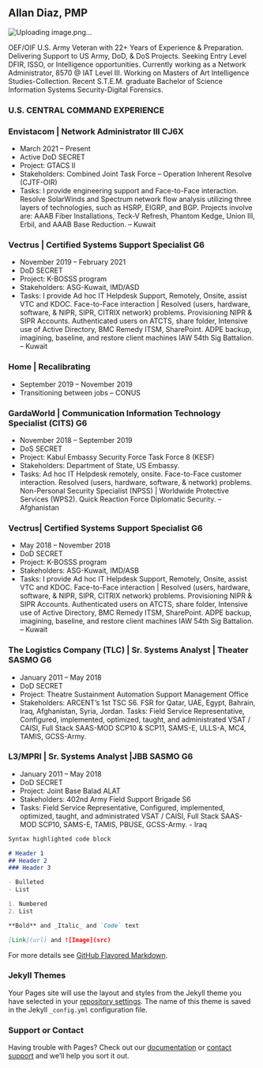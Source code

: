 ## Allan Diaz, PMP 
![Uploading image.png…]()

OEF/OIF U.S. Army Veteran with 22+ Years of Experience & Preparation. Delivering Support to US Army, DoD, & DoS Projects. Seeking Entry Level DFIR, ISSO, or Intelligence opportunities. Currently working as a Network Administrator, 8570 @ IAT Level III. Working on Masters of Art Intelligence Studies-Collection. Recent S.T.E.M. graduate Bachelor of Science Information Systems Security-Digital Forensics. 

### U.S. CENTRAL COMMAND EXPERIENCE

### Envistacom | Network Administrator III CJ6X
- March 2021 – Present 
- Active DoD SECRET
- Project: GTACS II 
- Stakeholders: Combined Joint Task Force – Operation Inherent Resolve (CJTF-OIR) 
- Tasks: I provide engineering support and Face-to-Face interaction. Resolve SolarWinds and Spectrum network flow analysis utilizing three layers of technologies, such as HSRP, EIGRP, and BGP. Projects involve are: AAAB Fiber Installations, Teck-V Refresh, Phantom Kedge, Union III, Erbil, and AAAB Base Reduction. – Kuwait 

### Vectrus | Certified Systems Support Specialist G6 
- November 2019 – February 2021 
- DoD SECRET
- Project: K-BOSSS program 
- Stakeholders: ASG-Kuwait, IMD/ASD
- Tasks: I provide  Ad hoc IT Helpdesk Support, Remotely, Onsite, assist VTC and KDOC. Face-to-Face interaction | Resolved (users, hardware, software, & NIPR, SIPR, CITRIX network) problems. Provisioning NIPR & SIPR Accounts. Authenticated users on ATCTS, share folder, Intensive use of Active Directory, BMC Remedy ITSM, SharePoint. ADPE backup, imagining, baseline, and restore client machines IAW 54th Sig Battalion. – Kuwait

### Home | Recalibrating
- September 2019 – November 2019
- Transitioning between jobs – CONUS 

### GardaWorld | Communication Information Technology Specialist (CITS) G6
- November 2018 – September 2019 
- DoS SECRET
- Project: Kabul Embassy Security Force Task Force 8 (KESF)
- Stakeholders: Department of State, US Embassy. 
- Tasks: Ad hoc IT Helpdesk remotely, onsite. Face-to-Face customer interaction. Resolved (users, hardware, software, & network) problems. Non-Personal Security Specialist (NPSS) | Worldwide Protective Services (WPS2). Quick Reaction Force Diplomatic Security. – Afghanistan

### Vectrus| Certified Systems Support Specialist G6 
- May 2018 – November 2018 
- DoD SECRET 
- Project: K-BOSSS program 
- Stakeholders: ASG-Kuwait, IMD/ASB 
- Tasks: I provide  Ad hoc IT Helpdesk Support, Remotely, Onsite, assist VTC and KDOC. Face-to-Face interaction | Resolved (users, hardware, software, & NIPR, SIPR, CITRIX network) problems. Provisioning NIPR & SIPR Accounts. Authenticated users on ATCTS, share folder, Intensive use of Active Directory, BMC Remedy ITSM, SharePoint. ADPE backup, imagining, baseline, and restore client machines IAW 54th Sig Battalion. – Kuwait

### The Logistics Company (TLC) | Sr. Systems Analyst | Theater SASMO G6
- January 2011 – May 2018 
- DoD SECRET
- Project: Theatre Sustainment Automation Support Management Office
- Stakeholders: ARCENT’s 1st TSC S6. FSR for Qatar, UAE, Egypt, Bahrain, Iraq, Afghanistan, Syria, Jordan. Tasks: Field Service Representative, Configured, implemented, optimized, taught, and administrated VSAT / CAISI, Full Stack SAAS-MOD SCP10 & SCP11, SAMS-E, ULLS-A, MC4, TAMIS, GCSS-Army. 

### L3/MPRI | Sr. Systems Analyst |JBB SASMO G6
- January 2011 – May 2018 
- DoD SECRET
- Project: Joint Base Balad ALAT 
- Stakeholders: 402nd Army Field Support Brigade S6 
- Tasks: Field Service Representative, Configured, implemented, optimized, taught, and administrated VSAT / CAISI, Full Stack SAAS-MOD SCP10, SAMS-E, TAMIS, PBUSE, GCSS-Army. - Iraq










```markdown
Syntax highlighted code block

# Header 1
## Header 2
### Header 3

- Bulleted
- List

1. Numbered
2. List

**Bold** and _Italic_ and `Code` text

[Link](url) and ![Image](src)
```

For more details see [GitHub Flavored Markdown](https://guides.github.com/features/mastering-markdown/).

### Jekyll Themes

Your Pages site will use the layout and styles from the Jekyll theme you have selected in your [repository settings](https://github.com/githubdiaz/digitial-cv/settings/pages). The name of this theme is saved in the Jekyll `_config.yml` configuration file.

### Support or Contact

Having trouble with Pages? Check out our [documentation](https://docs.github.com/categories/github-pages-basics/) or [contact support](https://support.github.com/contact) and we’ll help you sort it out.
